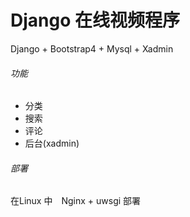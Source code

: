 # Django 在线视频程序

Django + Bootstrap4 + Mysql + Xadmin

###### 功能
- 分类
- 搜索
- 评论
- 后台(xadmin)

###### 部署

在Linux 中　Nginx + uwsgi 部署
